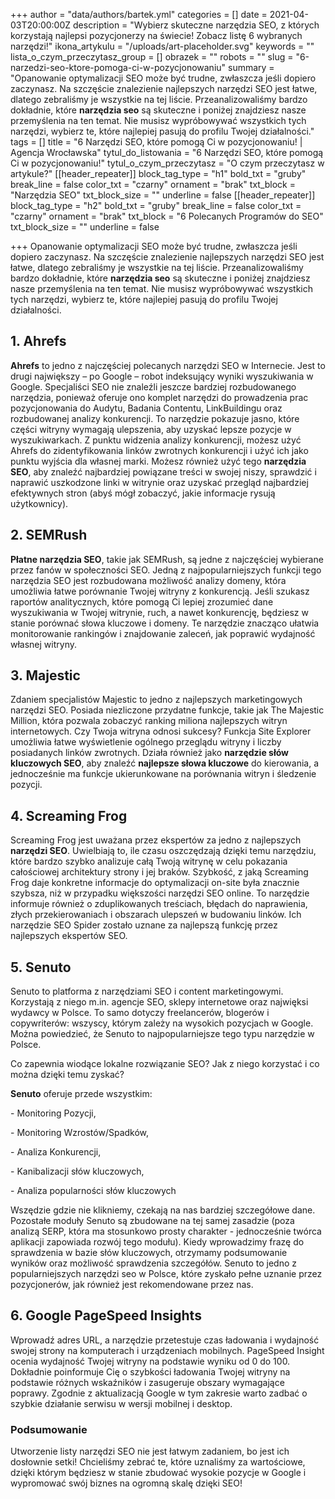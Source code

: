 +++
author = "data/authors/bartek.yml"
categories = []
date = 2021-04-03T20:00:00Z
description = "Wybierz skuteczne narzędzia SEO, z których korzystają najlepsi pozycjonerzy na świecie! Zobacz listę 6 wybranych narzędzi!"
ikona_artykulu = "/uploads/art-placeholder.svg"
keywords = ""
lista_o_czym_przeczytasz_group = []
obrazek = ""
robots = ""
slug = "6-narzedzi-seo-ktore-pomoga-ci-w-pozycjonowaniu"
summary = "Opanowanie optymalizacji SEO może być trudne, zwłaszcza jeśli dopiero zaczynasz. Na szczęście znalezienie najlepszych narzędzi SEO jest łatwe, dlatego zebraliśmy je wszystkie na tej liście. Przeanalizowaliśmy bardzo dokładnie, które <strong>narzędzia seo</strong> są skuteczne i poniżej znajdziesz nasze przemyślenia na ten temat. Nie musisz wypróbowywać wszystkich tych narzędzi, wybierz te, które najlepiej pasują do profilu Twojej działalności."
tags = []
title = "6 Narzędzi SEO, które pomogą Ci w pozycjonowaniu! | Agencja Wrocławska"
tytul_do_listowania = "6 Narzędzi SEO, które pomogą Ci w pozycjonowaniu!"
tytul_o_czym_przeczytasz = "O czym przeczytasz w artykule?"
[[header_repeater]]
block_tag_type = "h1"
bold_txt = "gruby"
break_line = false
color_txt = "czarny"
ornament = "brak"
txt_block = "Narzędzia SEO"
txt_block_size = ""
underline = false
[[header_repeater]]
block_tag_type = "h2"
bold_txt = "gruby"
break_line = false
color_txt = "czarny"
ornament = "brak"
txt_block = "6 Polecanych Programów do SEO"
txt_block_size = ""
underline = false

+++
Opanowanie optymalizacji SEO może być trudne, zwłaszcza jeśli dopiero zaczynasz. Na szczęście znalezienie najlepszych narzędzi SEO jest łatwe, dlatego zebraliśmy je wszystkie na tej liście. Przeanalizowaliśmy bardzo dokładnie, które **narzędzia seo** są skuteczne i poniżej znajdziesz nasze przemyślenia na ten temat. Nie musisz wypróbowywać wszystkich tych narzędzi, wybierz te, które najlepiej pasują do profilu Twojej działalności.

## 1. Ahrefs

**Ahrefs** to jedno z najczęściej polecanych narzędzi SEO w Internecie. Jest to drugi największy – po Google – robot indeksujący wyniki wyszukiwania w Google. Specjaliści SEO nie znaleźli jeszcze bardziej rozbudowanego narzędzia, ponieważ oferuje ono komplet narzędzi do prowadzenia prac pozycjonowania do Audytu, Badania Contentu, LinkBuildingu oraz rozbudowanej analizy konkurencji. To narzędzie pokazuje jasno, które części witryny wymagają ulepszenia, aby uzyskać lepsze pozycje w wyszukiwarkach. Z punktu widzenia analizy konkurencji, możesz użyć Ahrefs do zidentyfikowania linków zwrotnych konkurencji i użyć ich jako punktu wyjścia dla własnej marki. Możesz również użyć tego **narzędzia SEO**, aby znaleźć najbardziej powiązane treści w swojej niszy, sprawdzić i naprawić uszkodzone linki w witrynie oraz uzyskać przegląd najbardziej efektywnych stron (abyś mógł zobaczyć, jakie informacje rysują użytkownicy).

## 2. SEMRush

**Płatne narzędzia SEO**, takie jak SEMRush, są jedne z najczęściej wybierane przez fanów w społeczności SEO. Jedną z najpopularniejszych funkcji tego narzędzia SEO jest rozbudowana możliwość analizy domeny, która umożliwia łatwe porównanie Twojej witryny z konkurencją. Jeśli szukasz raportów analitycznych, które pomogą Ci lepiej zrozumieć dane wyszukiwania w Twojej witrynie, ruch, a nawet konkurencję, będziesz w stanie porównać słowa kluczowe i domeny. Te narzędzie znacząco ułatwia monitorowanie rankingów i znajdowanie zaleceń, jak poprawić wydajność własnej witryny.

## 3. Majestic

Zdaniem specjalistów Majestic to jedno z najlepszych marketingowych narzędzi SEO. Posiada niezliczone przydatne funkcje, takie jak The Majestic Million, która pozwala zobaczyć ranking miliona najlepszych witryn internetowych. Czy Twoja witryna odnosi sukcesy? Funkcja Site Explorer umożliwia łatwe wyświetlenie ogólnego przeglądu witryny i liczby posiadanych linków zwrotnych. Działa również jako **narzędzie słów kluczowych SEO**, aby znaleźć **najlepsze słowa kluczowe** do kierowania, a jednocześnie ma funkcje ukierunkowane na porównania witryn i śledzenie pozycji.

## 4. Screaming Frog

Screaming Frog jest uważana przez ekspertów za jedno z najlepszych **narzędzi SEO**. Uwielbiają to, ile czasu oszczędzają dzięki temu narzędziu, które bardzo szybko analizuje całą Twoją witrynę w celu pokazania całościowej architektury strony i jej braków. Szybkość, z jaką Screaming Frog daje konkretne informacje do optymalizacji on-site była znacznie szybsza, niż w przypadku większości narzędzi SEO online. To narzędzie informuje również o zduplikowanych treściach, błędach do naprawienia, złych przekierowaniach i obszarach ulepszeń w budowaniu linków. Ich narzędzie SEO Spider zostało uznane za najlepszą funkcję przez najlepszych ekspertów SEO.

## 5. Senuto

Senuto to platforma z narzędziami SEO i content marketingowymi. Korzystają z niego m.in. agencje SEO, sklepy internetowe oraz najwięksi wydawcy w Polsce. To samo dotyczy freelancerów, blogerów i copywriterów: wszyscy, którym zależy na wysokich pozycjach w Google. Można powiedzieć, że Senuto to najpopularniejsze tego typu narzędzie w Polsce.

Co zapewnia wiodące lokalne rozwiązanie SEO? Jak z niego korzystać i co można dzięki temu zyskać?

**Senuto** oferuje przede wszystkim:

\- Monitoring Pozycji,

\- Monitoring Wzrostów/Spadków,

\- Analiza Konkurencji,

\- Kanibalizacji słów kluczowych,

\- Analiza popularności słów kluczowych

Wszędzie gdzie nie klikniemy, czekają na nas bardziej szczegółowe dane. Pozostałe moduły Senuto są zbudowane na tej samej zasadzie (poza analizą SERP, która ma stosunkowo prosty charakter - jednocześnie twórca aplikacji zapowiada rozwój tego modułu). Kiedy wprowadzimy frazę do sprawdzenia w bazie słów kluczowych, otrzymamy podsumowanie wyników oraz możliwość sprawdzenia szczegółów. Senuto to jedno z popularniejszych narzędzi seo w Polsce, które zyskało pełne uznanie przez pozycjonerów, jak również jest rekomendowane przez nas.

## 6. Google PageSpeed Insights

Wprowadź adres URL, a narzędzie przetestuje czas ładowania i wydajność swojej strony na komputerach i urządzeniach mobilnych. PageSpeed Insight ocenia wydajność Twojej witryny na podstawie wyniku od 0 do 100. Dokładnie poinformuje Cię o szybkości ładowania Twojej witryny na podstawie różnych wskaźników i zasugeruje obszary wymagające poprawy. Zgodnie z aktualizacją Google w tym zakresie warto zadbać o szybkie działanie serwisu w wersji mobilnej i desktop.

### Podsumowanie

Utworzenie listy narzędzi SEO nie jest łatwym zadaniem, bo jest ich dosłownie setki! Chcieliśmy zebrać te, które uznaliśmy za wartościowe, dzięki którym będziesz w stanie zbudować wysokie pozycje w Google i wypromować swój biznes na ogromną skalę dzięki SEO!